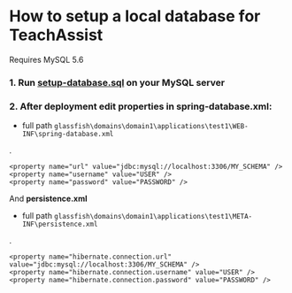 # How to setup a local database for TeachAssist

Requires MySQL 5.6

### 1. Run [setup-database.sql](setup-database.sql) on your MySQL server

### 2. After deployment edit properties in spring-database.xml:

* full path `glassfish\domains\domain1\applications\test1\WEB-INF\spring-database.xml`

.

    <property name="url" value="jdbc:mysql://localhost:3306/MY_SCHEMA" />
    <property name="username" value="USER" />
    <property name="password" value="PASSWORD" />

And **persistence.xml**

* full path `glassfish\domains\domain1\applications\test1\META-INF\persistence.xml`

.

    <property name="hibernate.connection.url" value="jdbc:mysql://localhost:3306/MY_SCHEMA" />
    <property name="hibernate.connection.username" value="USER" />
    <property name="hibernate.connection.password" value="PASSWORD" />